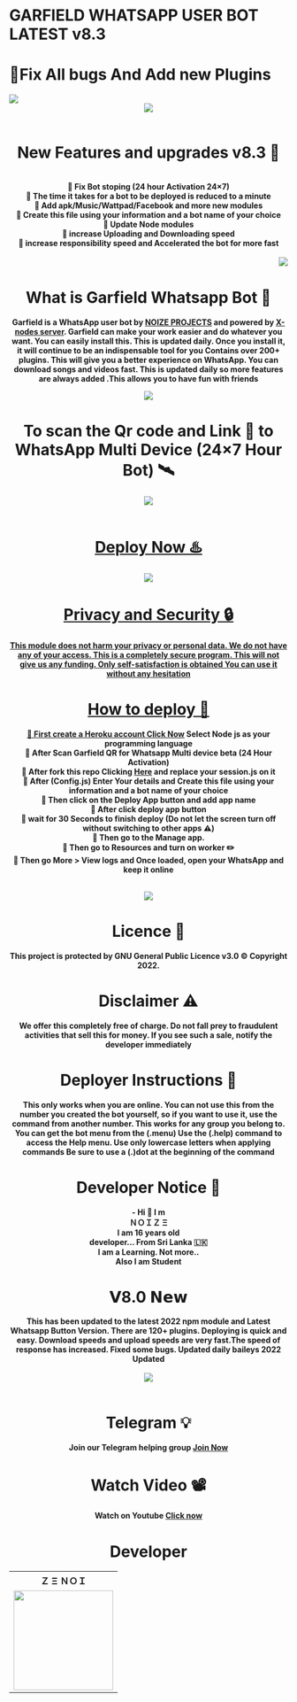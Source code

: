 # GARFIELD WHATSAPP USER BOT LATEST v8.3
# 🍿Fix All bugs And Add new Plugins
<img src="/Cloud/PicsArt_22-04-17_16-25-53-440.png">

<br>
<center><img src="/Cloud/PicsArt_22-04-15_10-13-49-205.png"><center>
  
 <br>
 <h1> New Features and upgrades v8.3 💯</h1>
 <br>
  <b>
  🦋 Fix Bot stoping (24 hour Activation 24×7)
  <br>
  🦋 The time it takes for a bot to be deployed is reduced to a minute
    <br>
  🦋 Add apk/Music/Wattpad/Facebook and more new modules
    <br>
  🦋 Create this file using your information and a bot name of your choice
    <br>
  🦋 Update Node modules
  <br>
  🦋 increase Uploading and Downloading speed
  <br>
  🦋 increase responsibility speed and Accelerated the bot for more fast </b>
  <br>
  <br>
  <span style="float:right;"><img src="/Cloud/PicsArt_22-04-14_23-29-34-684.png"></span>

  <br>
 
<b><h1>What is Garfield Whatsapp Bot 🐼</h1></b>
<b>Garfield is a WhatsApp user bot by [NOIZE PROJECTS](https://github.com/Zenoixnoize) 
and powered by [X-nodes server](https://www.npmjs.com/package/aurora-npm).
Garfield can make your work easier and do whatever you want. You can easily install this. This is updated daily. Once you install it, it will continue to be an indispensable tool for you
Contains over 200+ plugins. This will give you a better experience on WhatsApp. You can download songs and videos fast. This is updated daily so more features are always added
.This allows you to have fun with friends<b>
 
  <img src="/Cloud/PicsArt_22-04-17_17-34-37-772.png">
    
  <b><h1>To scan the Qr code and Link 🔗 to WhatsApp Multi Device (24×7 Hour Bot) 🛰️</b></h1>
  
 <center>
<a href="https://replit.com/@zenoi/Garfield-Whatsapp-Bot-Multidevice-Linker-v80?v=1outputonly=1&lite=1"><img src="/Cloud/PicsArt_22-04-16_22-52-38-348.png"></center>
<br>
   <b><h1>Deploy Now ♨️</b></h1>
   <a href="https://heroku.com/deploy"><img src="/Cloud/PicsArt_22-04-15_12-59-28-786.png">
<br>
<b><h1>Privacy and Security 🔒</h1></b>
This module does not harm your privacy or personal data. We do not have any of your access. This is a completely secure program.     
     This will not give us any funding. Only self-satisfaction is obtained
You can use it without any hesitation
  <br>
     <b><h1>How to deploy 🍎</h1></b>
     
  🦋 First create a Heroku account  [Click Now](https://signup.heroku.com/) Select Node js as your programming language
   <br>
  🦋 After Scan Garfield QR for Whatsapp Multi device beta (24 Hour Activation)
   <br>
   🦋 After fork this repo Clicking [Here](https://github.com/Zenoixnoize/GARFIELD-WHATSAPP-BOT-v8/fork) and replace your session.js on it
     <br>
    🦋 After (Config.js) Enter Your details and Create this file using your information and a bot name of your choice
   <br> 
   🦋 Then click on the Deploy App button and add app name 
   <br>
   🦋 After click deploy app button 
   <br>
   🦋 wait for 30 Seconds to finish deploy (Do not let the screen turn off without switching to other apps ⚠️)
  <br>
   🦋 Then go to the Manage app.
   <br>
   🦋 Then go to Resources and turn on worker ✏️ 
   <br>
   🦋 Then go More > View logs and Once loaded, open your WhatsApp and keep it online
<br>
   <br>
  <center><img src="/Cloud/logo.png">
    <br>
   <h1>Licence 📑</h1>
    This project is protected by GNU General Public Licence v3.0 ©️ Copyright 2022.
    <br>
    <h1>Disclaimer ⚠️</h1>
    We offer this completely free of charge. 
    Do not fall prey to fraudulent activities that sell this for money.
    If you see such a sale, notify the developer immediately
    <br>
    <h1><b>Deployer Instructions 🍿</h1></b>
 <b> This only works when you are online. You can not use this from the number you created the bot yourself, so if you want to use it, use the command from another number.
This works for any group you belong to.
You can get the bot menu from the (.menu)
Use the (.help) command to access the Help menu.
Use only lowercase letters when applying commands
Be sure to use a (.)dot at the beginning of the command  </b>
  <h1><b>Developer Notice 💌</h1></b>
<b> - Hi 🥰 I m
      <br>
ＮＯＩＺ Ξ
      <br>
I am 16 years old
      <br>
developer... From Sri Lanka 🇱🇰
      <br>
I am a Learning. Not more..
      <br>
Also I am Student 
    </b></b>

   <h1>𝗩8.0 𝗡𝗲𝘄</h1>
   <b>This has been updated to the latest 2022 npm module and Latest Whatsapp Button Version. There are 120+ plugins. Deploying is quick and easy. Download speeds and upload speeds are very fast.The speed of response has increased. Fixed some bugs. Updated daily baileys 2022 Updated</b>    
  <br>
   <br>
  <center><img src="/Cloud/ezgif-4-e173d31b67.gif"></center>
  <br>
  
    
    
  <h1> Telegram 💡</h1>
Join our Telegram helping group <a href="https://t.me/xnodesbot">Join Now</a>
  <h1>Watch Video 📽️</h1>
     Watch on Youtube <a href="https://youtu.be/OY_75SjPZSQ">Click now</a>

   
  <br>
    <h1>Developer</h1>
    <b><table><tr><th>Ｚ Ξ ＮＯＩ</th></tr><tr><td><a href="https://github.com/Zenoixnoize"><img src="https://i.ibb.co/MgBp0p9/Screenshot-20220707-161725.jpg" width="180"</td></tr></b>




  
